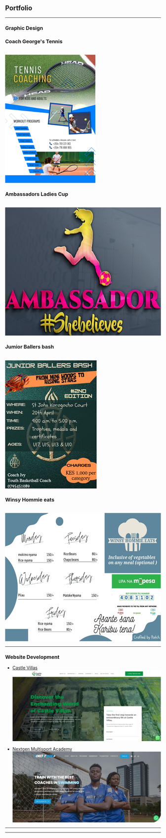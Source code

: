 ## Portfolio

---

### Graphic Design 

<h3>Coach George's Tennis</h3>
<br/>
<img src="images/Coach George(Blue).jpg?raw=true" height="413"/>

<h3>Ambassadors Ladies Cup</h3>
<br/>
<img src="images/Ambassador_Snap.png?raw=true" height="413"/>

<h3>Jumior Ballers bash</h3>
<br/>
<img src="images/Junior-ballers-bash_Snap.png?raw=true" height="413"/>

<h3>Winsy Hommie eats</h3>
<br/>
<img src="images/Winsy_Eats.jpg?raw=true" height="413"/>

---

### Website Development

- [Castle Villas](http://castlevillas.co.ke/)
  <br/>
	<img src="images/CastleVillas_Snap.png?raw=true"/>

 
- [Nextgen Multisport Academy](https://nextgenkenya.com/multisports/)
  <br/>
	<img src="images/Nextgen_snap.png?raw=true" height=/> 

---




---
<!-- Remove above link if you don't want to attibute -->
